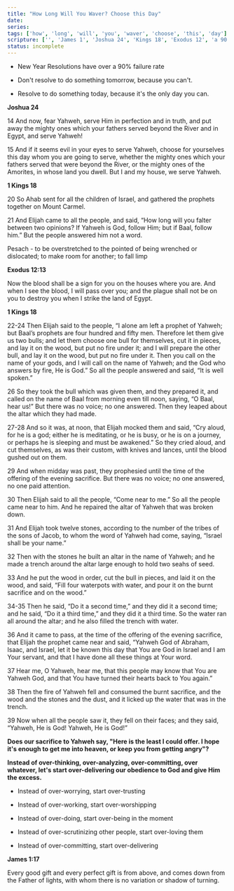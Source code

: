 ```yaml
---
title: "How Long Will You Waver? Choose this Day"
date: 
series: 
tags: ['how', 'long', 'will', 'you', 'waver', 'choose', 'this', 'day']
scripture: ['', 'James 1', 'Joshua 24', 'Kings 18', 'Exodus 12', 'a 90']
status: incomplete
---
```


- New Year Resolutions have over a 90% failure rate
    
- Don't resolve to do something tomorrow, because you can't.
    
- Resolve to do something today, because it's the only day you can.
    

**Joshua 24**

14 And now, fear Yahweh, serve Him in perfection and in truth, and put away the mighty ones which your fathers served beyond the River and in Egypt, and serve Yahweh!

15 And if it seems evil in your eyes to serve Yahweh, choose for yourselves this day whom you are going to serve, whether the mighty ones which your fathers served that were beyond the River, or the mighty ones of the Amorites, in whose land you dwell. But I and my house, we serve Yahweh.

**1 Kings 18**

20 So Ahab sent for all the children of Israel, and gathered the prophets together on Mount Carmel.

21 And Elijah came to all the people, and said, “How long will you falter between two opinions? If Yahweh is God, follow Him; but if Baal, follow him.” But the people answered him not a word.

Pesach - to be overstretched to the pointed of being wrenched or dislocated; to make room for another; to fall limp

**Exodus 12:13**

Now the blood shall be a sign for you on the houses where you are. And when I see the blood, I will pass over you; and the plague shall not be on you to destroy you when I strike the land of Egypt.

**1 Kings 18**

22-24 Then Elijah said to the people, “I alone am left a prophet of Yahweh; but Baal’s prophets are four hundred and fifty men. Therefore let them give us two bulls; and let them choose one bull for themselves, cut it in pieces, and lay it on the wood, but put no fire under it; and I will prepare the other bull, and lay it on the wood, but put no fire under it. Then you call on the name of your gods, and I will call on the name of Yahweh; and the God who answers by fire, He is God.” So all the people answered and said, “It is well spoken.”

26 So they took the bull which was given them, and they prepared it, and called on the name of Baal from morning even till noon, saying, “O Baal, hear us!” But there was no voice; no one answered. Then they leaped about the altar which they had made.

27-28 And so it was, at noon, that Elijah mocked them and said, “Cry aloud, for he is a god; either he is meditating, or he is busy, or he is on a journey, or perhaps he is sleeping and must be awakened.” So they cried aloud, and cut themselves, as was their custom, with knives and lances, until the blood gushed out on them.

29 And when midday was past, they prophesied until the time of the offering of the evening sacrifice. But there was no voice; no one answered, no one paid attention.

30 Then Elijah said to all the people, “Come near to me.” So all the people came near to him. And he repaired the altar of Yahweh that was broken down.

31 And Elijah took twelve stones, according to the number of the tribes of the sons of Jacob, to whom the word of Yahweh had come, saying, “Israel shall be your name.”

32 Then with the stones he built an altar in the name of Yahweh; and he made a trench around the altar large enough to hold two seahs of seed.

33 And he put the wood in order, cut the bull in pieces, and laid it on the wood, and said, “Fill four waterpots with water, and pour it on the burnt sacrifice and on the wood.”

34-35 Then he said, “Do it a second time,” and they did it a second time; and he said, “Do it a third time,” and they did it a third time. So the water ran all around the altar; and he also filled the trench with water.

36 And it came to pass, at the time of the offering of the evening sacrifice, that Elijah the prophet came near and said, “Yahweh God of Abraham, Isaac, and Israel, let it be known this day that You are God in Israel and I am Your servant, and that I have done all these things at Your word.

37 Hear me, O Yahweh, hear me, that this people may know that You are Yahweh God, and that You have turned their hearts back to You again.”

38 Then the fire of Yahweh fell and consumed the burnt sacrifice, and the wood and the stones and the dust, and it licked up the water that was in the trench.

39 Now when all the people saw it, they fell on their faces; and they said, “Yahweh, He is God! Yahweh, He is God!”

**Does our sacrifice to Yahweh say, "Here is the least I could offer. I hope it's enough to get me into heaven, or keep you from getting angry"?**

**Instead of over-thinking, over-analyzing, over-committing, over whatever, let's start over-delivering our obedience to God and give Him the excess.**

- Instead of over-worrying, start over-trusting
    
- Instead of over-working, start over-worshipping
    
- Instead of over-doing, start over-being in the moment
    
- Instead of over-scrutinizing other people, start over-loving them
    
- Instead of over-committing, start over-delivering
    

**James 1:17**

Every good gift and every perfect gift is from above, and comes down from the Father of lights, with whom there is no variation or shadow of turning.